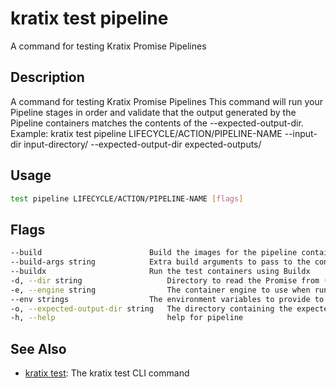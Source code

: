 # kratix test pipeline
A command for testing Kratix Promise Pipelines

## Description
A command for testing Kratix Promise Pipelines
This command will run your Pipeline stages in order and validate that
the output generated by the Pipeline containers matches the contents of the --expected-output-dir.
Example: kratix test pipeline LIFECYCLE/ACTION/PIPELINE-NAME --input-dir input-directory/ --expected-output-dir expected-outputs/

## Usage
```bash
test pipeline LIFECYCLE/ACTION/PIPELINE-NAME [flags]
```


## Flags
```bash
--build                        Build the images for the pipeline containers before running the test
--build-args string            Extra build arguments to pass to the container run command
--buildx                       Run the test containers using Buildx
-d, --dir string                   Directory to read the Promise from (default ".")
-e, --engine string                The container engine to use when running the test containers (default "docker")
--env strings                  The environment variables to provide to the test container e.g. DRY_RUN=true,ENVIRONMENT=dev
-o, --expected-output-dir string   The directory containing the expected output files to compare to the generated output
-h, --help                         help for pipeline
```


## See Also

* [kratix test](/ske/promise-testing-framework/reference/kratix-test): The kratix test CLI command

